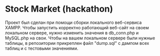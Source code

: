 # Stock Market (hackathon)
Проект был сделан при помощи сборки локального веб-сервиса XAMPP. Чтобы запустить корректно работающий веб-сайт на своем локальном сервере, нужно изменить значения в db_conn.php и MySQL.php на свои. Чтобы на вашем локальном сервере были нужные таблицы, в репозитории прикреплен файл "dump.sql" с дампом всех таблиц и с тестовыми значениями. 
